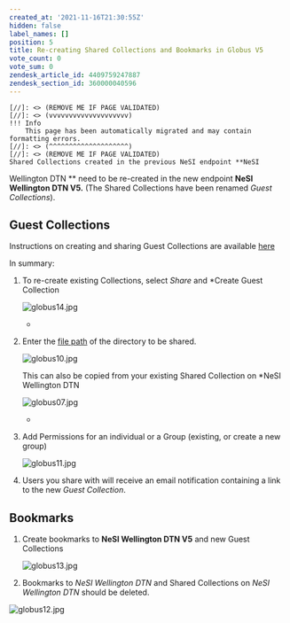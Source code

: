 ```yaml
---
created_at: '2021-11-16T21:30:55Z'
hidden: false
label_names: []
position: 5
title: Re-creating Shared Collections and Bookmarks in Globus V5
vote_count: 0
vote_sum: 0
zendesk_article_id: 4409759247887
zendesk_section_id: 360000040596
---
```



    [//]: <> (REMOVE ME IF PAGE VALIDATED)
    [//]: <> (vvvvvvvvvvvvvvvvvvvv)
    !!! Info
        This page has been automatically migrated and may contain formatting errors.
    [//]: <> (^^^^^^^^^^^^^^^^^^^^)
    [//]: <> (REMOVE ME IF PAGE VALIDATED)
    Shared Collections created in the previous NeSI endpoint **NeSI
Wellington DTN ** need to be re-created in the new endpoint **NeSI
Wellington DTN V5.** (The Shared Collections have been renamed *Guest
Collections*).    
  

## Guest Collections

Instructions on creating and sharing Guest Collections are available
[here](https://docs.globus.org/how-to/share-files/)

In summary:

1.  To re-create existing Collections, select *Share* and *Create Guest
    Collection  
      
    ![globus14.jpg](assets/images/globus14_0.jpg)  
      
    *
2.  Enter the [file
    path](https://support.nesi.org.nz/hc/en-gb/articles/4405623499791)
    of the directory to be shared.  
      
    ![globus10.jpg](assets/images/globus10_0.jpg)  
      
    This can also be copied from your existing Shared Collection on
    *NeSI Wellington DTN  
      
    ![globus07.jpg](assets/images/globus07_0.jpg)  
      
    *
3.  Add Permissions for an individual or a Group (existing, or create a
    new group)  
      
    ![globus11.jpg](assets/images/globus11_0.jpg)  
      
4.  Users you share with will receive an email notification containing a
    link to the new *Guest Collection*.

##  Bookmarks

1.  Create bookmarks to **NeSI Wellington DTN V5** and new Guest
    Collections  
      
    ![globus13.jpg](assets/images/globus13_0.jpg)  
      
2.  Bookmarks to *NeSI Wellington DTN* and Shared Collections on *NeSI
    Wellington DTN* should be deleted.

![globus12.jpg](assets/images/globus12_0.jpg)  
  
  

 
